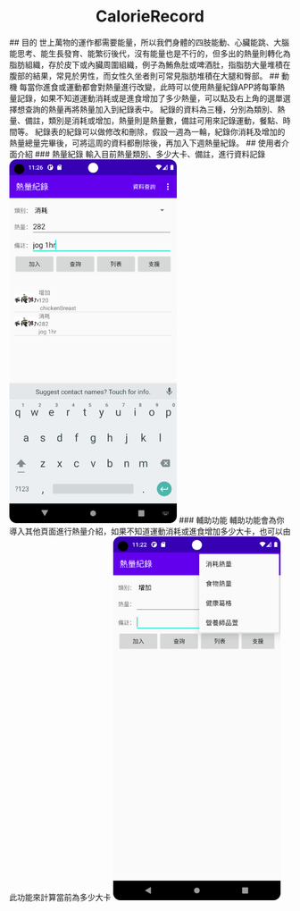 <h1 align="center"> CalorieRecord </h1> 
## 目的
世上萬物的運作都需要能量，所以我們身體的四肢能動、心臟能跳、大腦能思考、能生長發育、能繁衍後代，沒有能量也是不行的，但多出的熱量則轉化為脂肪組織，存於皮下或內臟周圍組織，例子為鮪魚肚或啤酒肚，指脂肪大量堆積在腹部的結果，常見於男性，而女性久坐者則可常見脂肪堆積在大腿和臀部。  
## 動機
每當你進食或運動都會對熱量進行改變，此時可以使用熱量紀錄APP將每筆熱量記錄，如果不知道運動消耗或是進食增加了多少熱量，可以點及右上角的選單選擇想查詢的熱量再將熱量加入到紀錄表中。
紀錄的資料為三種，分別為類別、熱量、備註，類別是消耗或增加，熱量則是熱量數，備註可用來記錄運動，餐點、時間等。  
紀錄表的紀錄可以做修改和刪除，假設一週為一輪，紀錄你消耗及增加的熱量總量完畢後，可將這周的資料都刪除後，再加入下週熱量紀錄。
## 使用者介面介紹
### 熱量紀錄
輸入目前熱量類別、多少大卡、備註，進行資料記錄
<img src="https://github.com/MasterOuO/CalorieRecord/blob/master/show/Screenshot_20230405_192606.png" width="300px">
### 輔助功能
輔助功能會為你導入其他頁面進行熱量介紹，如果不知道運動消耗或進食增加多少大卡，也可以由此功能來計算當前為多少大卡
<img src="https://github.com/MasterOuO/CalorieRecord/blob/master/show/Screenshot_20230405_192245.png" width="300px">  
